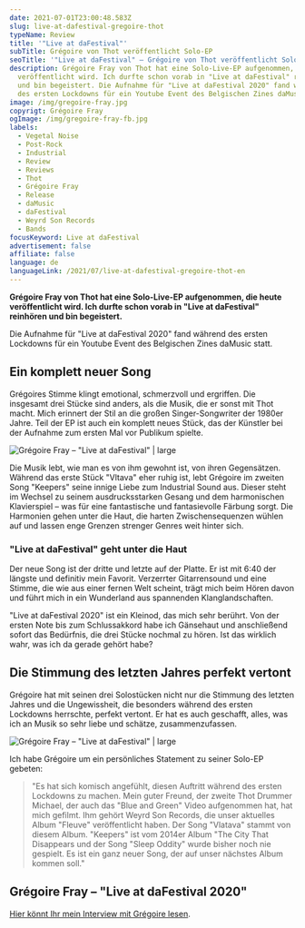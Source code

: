```yaml
---
date: 2021-07-01T23:00:48.583Z
slug: live-at-dafestival-gregoire-thot
typeName: Review
title: '"Live at daFestival"'
subTitle: Grégoire von Thot veröffentlicht Solo-EP
seoTitle: '"Live at daFestival" – Grégoire von Thot veröffentlicht Solo-EP'
description: Grégoire Fray von Thot hat eine Solo-Live-EP aufgenommen, die heute
  veröffentlicht wird. Ich durfte schon vorab in "Live at daFestival" reinhören
  und bin begeistert. Die Aufnahme für "Live at daFestival 2020" fand während
  des ersten Lockdowns für ein Youtube Event des Belgischen Zines daMusic statt.
image: /img/gregoire-fray.jpg
copyrigt: Grégoire Fray
ogImage: /img/gregoire-fray-fb.jpg
labels:
  - Vegetal Noise
  - Post-Rock
  - Industrial
  - Review
  - Reviews
  - Thot
  - Grégoire Fray
  - Release
  - daMusic
  - daFestival
  - Weyrd Son Records
  - Bands
focusKeyword: Live at daFestival
advertisement: false
affiliate: false
language: de
languageLink: /2021/07/live-at-dafestival-gregoire-thot-en
---
```

**Grégoire Fray von Thot hat eine Solo-Live-EP aufgenommen, die heute veröffentlicht wird. Ich durfte schon vorab in "Live at daFestival" reinhören und bin begeistert.**

Die Aufnahme für "Live at daFestival 2020" fand während des ersten Lockdowns für ein Youtube Event des Belgischen Zines daMusic statt. 

## Ein komplett neuer Song

Grégoires Stimme klingt emotional, schmerzvoll und ergriffen. Die insgesamt drei Stücke sind anders, als die Musik, die er sonst mit Thot macht. Mich erinnert der Stil an die großen Singer-Songwriter der 1980er Jahre. Teil der EP ist auch ein komplett neues Stück, das der Künstler bei der Aufnahme zum ersten Mal vor Publikum spielte.

![Grégoire Fray – "Live at daFestival" | large](/img/thot_dafestival3.png "Grégoire Fray – \"Live at daFestival\"")

Die Musik lebt, wie man es von ihm gewohnt ist, von ihren Gegensätzen. Während das erste Stück "Vltava" eher ruhig ist, lebt Grégoire im zweiten Song "Keepers" seine innige Liebe zum Industrial Sound aus. Dieser steht im Wechsel zu seinem ausdrucksstarken Gesang und dem harmonischen Klavierspiel – was für eine fantastische und fantasievolle Färbung sorgt. Die Harmonien gehen unter die Haut, die harten Zwischensequenzen wühlen auf und lassen enge Grenzen strenger Genres weit hinter sich.

### "Live at daFestival" geht unter die Haut

Der neue Song ist der dritte und letzte auf der Platte. Er ist mit 6:40 der längste und definitiv mein Favorit. Verzerrter Gitarrensound und eine Stimme, die wie aus einer fernen Welt scheint, trägt mich beim Hören davon und führt mich in ein Wunderland aus spannenden Klanglandschaften.

"Live at daFestival 2020" ist ein Kleinod, das mich sehr berührt. Von der ersten Note bis zum Schlussakkord habe ich Gänsehaut und anschließend sofort das Bedürfnis, die drei Stücke nochmal zu hören. Ist das wirklich wahr, was ich da gerade gehört habe? 

## Die Stimmung des letzten Jahres perfekt vertont

Grégoire hat mit seinen drei Solostücken nicht nur die Stimmung des letzten Jahres und die Ungewissheit, die besonders während des ersten Lockdowns herrschte, perfekt vertont. Er hat es auch geschafft, alles, was ich an Musik so sehr liebe und schätze, zusammenzufassen.

![Grégoire Fray – "Live at daFestival" | large](/img/thot_dafestival2.png "Grégoire Fray – \"Live at daFestival\"")

Ich habe Grégoire um ein persönliches Statement zu seiner Solo-EP gebeten:

> "Es hat sich komisch angefühlt, diesen Auftritt während des ersten Lockdowns zu machen. Mein guter Freund, der zweite Thot Drummer Michael, der auch das "Blue and Green" Video aufgenommen hat, hat mich gefilmt. Ihm gehört Weyrd Son Records, die unser aktuelles Album "Fleuve" veröffentlicht haben. Der Song "Vlatava" stammt von diesem Album. "Keepers" ist vom 2014er Album "The City That Disappears und der Song "Sleep Oddity" wurde bisher noch nie gespielt. Es ist ein ganz neuer Song, der auf unser nächstes Album kommen soll."

## Grégoire Fray – "Live at daFestival 2020"

<YouTube id="6ZP-SfbLa6s" />

[Hier könnt Ihr mein Interview mit Grégoire lesen](/2021/04/thot-interview/).